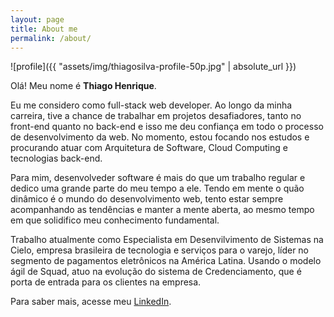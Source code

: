 ```yaml
---
layout: page
title: About me
permalink: /about/
---
```


<!--- (<img align="center" src="https://github.com/thiagosilva95/thiagosilva95.github.io/blob/master/assets/img/thiagosilva95-profile.jpg" width="150"> -->

![profile]({{ "assets/img/thiagosilva-profile-50p.jpg" | absolute_url }})
 
Olá! Meu nome é **Thiago Henrique**.

Eu me considero como full-stack web developer. Ao longo da minha carreira, tive a chance de trabalhar em projetos desafiadores, tanto no front-end quanto no back-end e isso me deu confiança em todo o processo de desenvolvimento da web. No momento, estou focando nos estudos e procurando atuar com Arquitetura de Software, Cloud Computing e tecnologias back-end.

Para mim, desenvolveder software é mais do que um trabalho regular e dedico uma grande parte do meu tempo a ele. Tendo em mente o quão dinâmico é o mundo do desenvolvimento web, tento estar sempre acompanhando as tendências e manter a mente aberta, ao mesmo tempo em que solidifico meu conhecimento fundamental.

Trabalho atualmente como Especialista em Desenvilvimento de Sistemas na Cielo, empresa brasileira de tecnologia e serviços para o varejo, líder no segmento de pagamentos eletrônicos na América Latina. Usando o modelo ágil de Squad, atuo na evolução do sistema de Credenciamento, que é porta de entrada para os clientes na empresa.

Para saber mais, acesse meu [LinkedIn](https://www.linkedin.com/in/thiagohsilvadev).